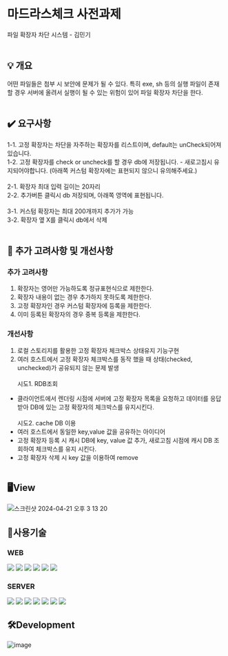 # 마드라스체크 사전과제
파일 확장자 차단 시스템 - 김민기
<br><br>

## 💡 개요
어떤 파일들은 첨부 시 보안에 문제가 될 수 있다. 특히 exe, sh 등의 실행 파일이 존재할 경우 서버에 올려서 실행이 될 수 있는 위험이 있어 파일 확장자 차단을 한다.
<br><br>

## ✔️ 요구사항
1-1. 고정 확장자는 차단을 자주하는 확장자를 리스트이며, default는 unCheck되어져 있습니다.
<br>
1-2. 고정 확장자를 check or uncheck를 할 경우 db에 저장됩니다. - 새로고침시 유지되어야합니다. (아래쪽 커스텀 확장자에는 표현되지 않으니 유의해주세요.)
<br><br>
2-1. 확장자 최대 입력 길이는 20자리
<br>
2-2. 추가버튼 클릭시 db 저장되며, 아래쪽 영역에 표현됩니다.
<br><br>
3-1. 커스텀 확장자는 최대 200개까지 추가가 가능
<br>
3-2. 확장자 옆 X를 클릭시 db에서 삭제
<br><br>

## 🚀 추가 고려사항 및 개선사항

### 추가 고려사항
1. 확장자는 영어만 가능하도록 정규표현식으로 제한한다.
2. 확장자 내용이 없는 경우 추가하지 못하도록 제한한다.
3. 고정 확장자인 경우 커스텀 확장자에 등록을 제한한다.
4. 이미 등록된 확장자의 경우 중복 등록을 제한한다.

### 개선사항
1. 로컬 스토리지를 활용한 고정 확장자 체크박스 상태유지 기능구현
2. 여러 호스트에서 고정 확장자 체크박스를 동작 했을 때 상태(checked, unchecked)가 공유되지 않는 문제 발생
<br><br>
시도1. RDB조회
- 클라이언트에서 렌더링 시점에 서버에 고정 확장자 목록을 요청하고 데이터를 응답받아 DB에 있는 고정 확장자의 체크박스를 유지시킨다.
<br><br>
시도2. cache DB 이용
- 여러 호스트에서 동일한 key,value 값을 공유하는 아이디어
- 고정 확장자 등록 시 캐시 DB에 key, value 값 추가, 새로고침 시점에 캐시 DB 조회하여 체크박스를 유지 시킨다.
- 고정 확장자 삭제 시 key 값을 이용하여 remove
<br><br>

## 🖥️View
![스크린샷 2024-04-21 오후 3 13 20](https://github.com/ExtensionBlocker/.github/assets/80161984/f34c6dbf-4877-4877-82e5-d2f99bfef331)


## 🔑사용기술

### WEB
<img src="https://img.shields.io/badge/react-61DAFB?style=for-the-badge&logo=react&logoColor=white"> <img src="https://img.shields.io/badge/styled components-DB7093?style=for-the-badge&logo=styled-components&logoColor=white">
<img src="https://img.shields.io/badge/html5-E34F26?style=for-the-badge&logo=html5&logoColor=white">
<img src="https://img.shields.io/badge/css3-1572B6?style=for-the-badge&logo=css3&logoColor=white">
<img src="https://img.shields.io/badge/node.js-6DB33F?style=for-the-badge&logo=nodedotjs&logoColor=white">
<img src="https://img.shields.io/badge/npm-CB3837?style=for-the-badge&logo=npm&logoColor=white"> 

### SERVER
<img src="https://img.shields.io/badge/java-007396?style=for-the-badge&logo=java&logoColor=white"> <img src="https://img.shields.io/badge/springboot-6DB33F?style=for-the-badge&logo=springboot&logoColor=white"> <img src="https://img.shields.io/badge/spring data jpa-6DB33F?style=for-the-badge&logoColor=white"> <img src="https://img.shields.io/badge/hibernate-59666C?style=for-the-badge&logo=hibernate&logoColor=white"> <img src="https://img.shields.io/badge/gradle-02303A?style=for-the-badge&logo=gradle&logoColor=white"> <img src="https://img.shields.io/badge/amazon rds-527FFF?style=for-the-badge&logo=amazonrds&logoColor=white"> <img src="https://img.shields.io/badge/mysql-4479A1?style=for-the-badge&logo=mysql&logoColor=white"> 


## 🛠️Development
![image](https://github.com/ExtensionBlocker/.github/assets/80161984/f105ba39-1162-48cc-80ff-6c04ffcae50a)




